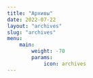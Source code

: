 ```yaml
---
title: "Архивы"
date: 2022-07-22
layout: "archives"
slug: "archives"
menu:
    main:
        weight: -70
        params: 
            icon: archives
---
```

